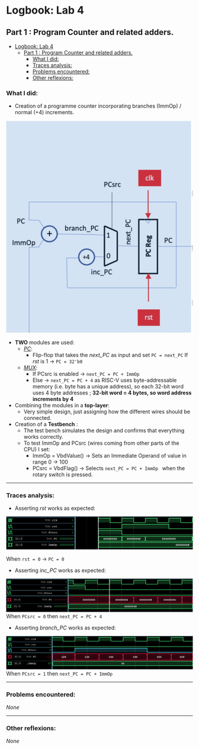 

# Logbook: Lab 4
## Part 1 : Program Counter and related adders.

- [Logbook: Lab 4](#logbook-lab-4)
  - [Part 1 : Program Counter and related adders.](#part-1--program-counter-and-related-adders)
    - [What I did:](#what-i-did)
    - [Traces analysis:](#traces-analysis)
    - [Problems encountered:](#problems-encountered)
    - [Other reflexions:](#other-reflexions)



### What I did: 
* Creation of a programme counter incorporating branches (ImmOp) / normal (+4) increments. 

![schematic](./logbook_images/PC_image.png)

* **TWO** modules are used: 
  *  <ins>*PC*</ins>: 
     * Flip-flop that takes the *next_PC* as input and set ``` PC = next_PC ``` If *rst* is 1 &rarr; ``` PC = 32'b0 ```
  * <ins>*MUX*</ins>:
    * If PCsrc is enabled &rarr; ```next_PC = PC + ImmOp ```
    * Else &rarr; ``` next_PC = PC + 4 ``` as RISC-V uses byte-addressable memory (i.e. byte has a unique
address), so each 32-bit word uses 4 byte addresses ; **32-bit word = 4 bytes, so word address increments by 4**
* Combining the modules in a **top-layer**: 
  * Very simple design, just assigning how the different wires should be connected. 
* Creation of a **Testbench** : 
  * The test bench simulates the design and confirms that everything works correctly. 
  * To test ImmOp and PCsrc (wires coming from other parts of the CPU) I set: 
    * ImmOp = VbdValue() &rarr; Sets an Immediate Operand of value in range 0 -> 100
    * PCsrc = VbdFlag() &rarr; Selects ```next_PC = PC + ImmOp ``` when the rotary switch is pressed. 

---

### Traces analysis:

- Asserting *rst* works as expected: 

![schematic](./logbook_images/assert_rst%20PC.png)


When ```rst = 0``` &rarr; ```PC = 0```

- Asserting *inc_PC* works as expected: 

![schematic](./logbook_images/pc_inc%20assert.png)
When ```PCsrc = 0``` then ```next_PC = PC + 4``` 

- Asserting *branch_PC* works as expected: 
  
![schematic](./logbook_images/branch_PC%20assert.png)
When ```PCsrc = 1``` then ```next_PC = PC + ImmOp```

---
### Problems encountered:

*None*

---
### Other reflexions: 

_None_

